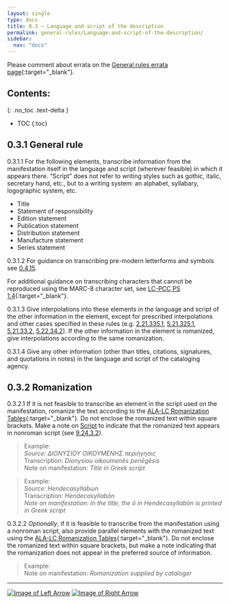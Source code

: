 ```yaml
---
layout: single
type: docs
title: 0.3 — Language and script of the description
permalink: general-rules/Language-and-script-of-the-description/
sidebar:
  nav: "docs"
---
```


Please comment about errata on the [General rules errata page](https://docs.google.com/document/d/1T4iC_8YWU6Y8pe466XbW37xof42fOaxsWP5ig69-49M/edit#heading=h.r4t8kkmuizr0){:target="_blank"}.

## Contents:
{: .no_toc .text-delta }

- TOC
{:toc}

## 0.3.1 General rule

<a name="0.3.1.1">0.3.1.1</a> For the following elements, transcribe information from the manifestation itself in the language and script (wherever feasible) in which it appears there. “Script” does not refer to writing styles such as gothic, italic, secretary hand, etc., but to a writing system: an alphabet, syllabary, logographic system, etc.

+ Title
+ Statement of responsibility
+ Edition statement
+ Publication statement
+ Distribution statement
+ Manufacture statement
+ Series statement

<a name="0.3.1.2">0.3.1.2</a> For guidance on transcribing pre-modern letterforms and symbols see [0.4.15](/DCRMR/general-rules/Transcription/#0415-early-letterforms-and-symbols).

For additional guidance on transcribing characters that cannot be reproduced using the MARC-8 character set, see [LC-PCC PS 1.4](http://access.rdatoolkit.org/lcpschp1_lcps1-141.html){:target="_blank"}.

<a name="0.3.1.3">0.3.1.3</a> Give interpolations into these elements in the language and script of the other information in the element, except for prescribed interpolations and other cases specified in these rules (e.g. [2.21.335.1](/DCRMR/sor/Statement-of-responsibility-relating-to-title-proper/#2.21.335.1), [5.21.325.1](/DCRMR/ppdm/Place-of-publication/#5.21.325.1), [5.21.33.2](/DCRMR/ppdm/Place-of-publication/#5.21.33.2), [5.22.34.2](/DCRMR/ppdm/Name-of-publisher/#5.22.34.2)). If the other information in the element is romanized, give interpolations according to the same romanization.

<a name="0.3.1.4">0.3.1.4</a> Give any other information (other than titles, citations, signatures, and quotations in notes) in the language and script of the cataloging agency.

## 0.3.2 Romanization

<a name="0.3.2.1">0.3.2.1</a> If it is not feasible to transcribe an element in the script used on the manifestation, romanize the text according to the [ALA-LC Romanization Tables](https://www.loc.gov/catdir/cpso/roman.html){:target="_blank"}. Do not enclose the romanized text within square brackets. Make a note on [Script](/DCRMR/additional-notes/Script/) to indicate that the romanized text appears in nonroman script (see [9.24.3.2](/DCRMR/additional-notes/Script/#9.24.3.2)).

>Example:  
><CITE>Source: ΔΙΟΝΥΣΙΟΥ ΟΙΚΟΥΜΕΝΗΣ περιήγησις</CITE>  
>Transcription: <CITE>Dionysiou oikoumenēs periēgēsis</CITE>  
>Note on manifestation: <CITE>Title in Greek script</CITE>

>Example:  
><CITE>Source: Hendecasyllabωn</CITE>  
>Transcription: <CITE><CITE>Hendecasyllabōn</CITE>  
>Note on manifestation: <CITE>In the title, the ō in Hendecasyllabōn is printed in Greek script</CITE>

<a name="0.3.2.2">0.3.2.2</a> *Optionally*, if it is feasible to transcribe from the manifestation using a nonroman script, also provide parallel elements with the romanized text using the [ALA-LC Romanization Tables](https://www.loc.gov/catdir/cpso/roman.html){:target="_blank"}. Do not enclose the romanized text within square brackets, but make a note indicating that the romanization does not appear in the preferred source of information.

>Example:  
>Note on manifestation: <CITE>Romanization supplied by cataloger</CITE>

---

[![Image of Left Arrow](https://rbms-bsc.github.io/DCRMR/assets/pictures/navigation/Arrow_Left.png "0.2 — Prescribed punctuation
")](/DCRMR/general-rules/Prescribed-punctuation/) [![Image of Right Arrow](https://rbms-bsc.github.io/DCRMR/assets/pictures/navigation/Arrow_Right.png "0.4 — Transcription")](/DCRMR/general-rules/Transcription/)
